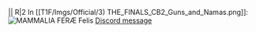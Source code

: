 ||   R|2
In [[T1F/Imgs/Official/3) THE_FINALS_CB2_Guns_and_Namas.png]]:
![MAMMALIA FERÆ Felis](https://media.discordapp.net/attachments/1011929497139953744/1128719802521878579/image.png)
[Discord message](https://discord.com/channels/1008696016318513243/1011929497139953744/1128719802840662197)

 

